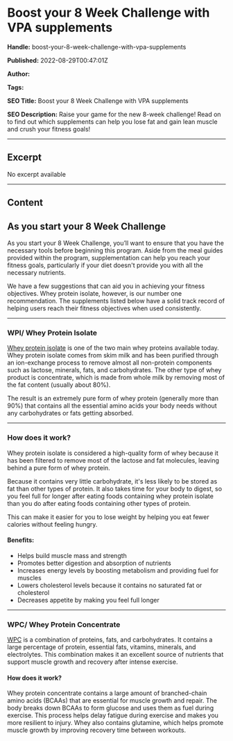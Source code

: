# Boost your 8 Week Challenge with VPA supplements

**Handle:** boost-your-8-week-challenge-with-vpa-supplements

**Published:** 2022-08-29T00:47:01Z

**Author:**  

**Tags:** 

**SEO Title:** Boost your 8 Week Challenge with VPA supplements

**SEO Description:** Raise your game for the new 8-week challenge! Read on to find out which supplements can help you lose fat and gain lean muscle and crush your fitness goals! 

---

## Excerpt

No excerpt available

---

## Content

## As you start your 8 Week Challenge

As you start your 8 Week Challenge, you’ll want to ensure that you have the necessary tools before beginning this program. Aside from the meal guides provided within the program, supplementation can help you reach your fitness goals, particularly if your diet doesn't provide you with all the necessary nutrients.

We have a few suggestions that can aid you in achieving your fitness objectives. Whey protein isolate, however, is our number one recommendation. The supplements listed below have a solid track record of helping users reach their fitness objectives when used consistently.

---

### WPI/ Whey Protein Isolate

[Whey protein isolate](https://www.vpa.com.au/products/whey-isolate-protein-powder) is one of the two main whey proteins available today. Whey protein isolate comes from skim milk and has been purified through an ion-exchange process to remove almost all non-protein components such as lactose, minerals, fats, and carbohydrates. The other type of whey product is concentrate, which is made from whole milk by removing most of the fat content (usually about 80%).

The result is an extremely pure form of whey protein (generally more than 90%) that contains all the essential amino acids your body needs without any carbohydrates or fats getting absorbed.

---

### How does it work?

Whey protein isolate is considered a high-quality form of whey because it has been filtered to remove most of the lactose and fat molecules, leaving behind a pure form of whey protein.

Because it contains very little carbohydrate, it's less likely to be stored as fat than other types of protein. It also takes time for your body to digest, so you feel full for longer after eating foods containing whey protein isolate than you do after eating foods containing other types of protein.

This can make it easier for you to lose weight by helping you eat fewer calories without feeling hungry.

#### Benefits:

- Helps build muscle mass and strength
- Promotes better digestion and absorption of nutrients
- Increases energy levels by boosting metabolism and providing fuel for muscles
- Lowers cholesterol levels because it contains no saturated fat or cholesterol
- Decreases appetite by making you feel full longer

---

### WPC/ Whey Protein Concentrate

[WPC](https://www.vpa.com.au/products/premium-whey-wpc) is a combination of proteins, fats, and carbohydrates. It contains a large percentage of protein, essential fats, vitamins, minerals, and electrolytes. This combination makes it an excellent source of nutrients that support muscle growth and recovery after intense exercise.

#### How does it work?

Whey protein concentrate contains a large amount of branched-chain amino acids (BCAAs) that are essential for muscle growth and repair. The body breaks down BCAAs to form glucose and uses them as fuel during exercise. This process helps delay fatigue during exercise and makes you more resilient to injury. Whey also contains glutamine, which helps promote muscle growth by improving recovery time between workouts.

